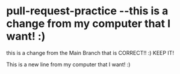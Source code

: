 # pull-request-practice  --this is a change from my computer that I want! :) 

this is a change from the Main Branch that is CORRECT!! :) KEEP IT!

This is a new line from my computer that I want! :) 